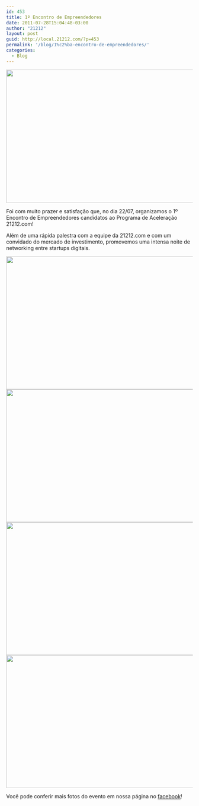 ```yaml
---
id: 453
title: 1º Encontro de Empreendedores
date: 2011-07-28T15:04:48-03:00
author: "21212"
layout: post
guid: http://local.21212.com/?p=453
permalink: '/blog/1%c2%ba-encontro-de-empreendedores/'
categories:
  - Blog
---
```

<img class="aligncenter size-full wp-image-473" src="http://local.21212.com/wp-content/uploads/2011/07/right-decision.jpg" alt="" width="540" height="359" srcset="http://localhost:8080/wp-content/uploads/2011/07/right-decision.jpg 540w, http://localhost:8080/wp-content/uploads/2011/07/right-decision-300x199.jpg 300w" sizes="(max-width: 540px) 100vw, 540px" />

Foi com muito prazer e satisfação que, no dia 22/07, organizamos o 1º Encontro de Empreendedores candidatos ao Programa de Aceleração 21212.com!

<!--more ..what are you waiting for? Read more!-->

Além de uma rápida palestra com a equipe da 21212.com e com um convidado do mercado de investimento, promovemos uma intensa noite de networking entre startups digitais.

<img class="aligncenter size-full wp-image-457" src="http://local.21212.com/wp-content/uploads/2011/07/211212.9781-e1311875512425.jpg" alt="" width="540" height="358" srcset="http://localhost:8080/wp-content/uploads/2011/07/211212.9781-e1311875512425.jpg 540w, http://localhost:8080/wp-content/uploads/2011/07/211212.9781-e1311875512425-300x198.jpg 300w" sizes="(max-width: 540px) 100vw, 540px" />

<img class="aligncenter size-full wp-image-461" src="http://local.21212.com/wp-content/uploads/2011/07/211212.9797-e1311875962370.jpg" alt="" width="540" height="358" srcset="http://localhost:8080/wp-content/uploads/2011/07/211212.9797-e1311875962370.jpg 540w, http://localhost:8080/wp-content/uploads/2011/07/211212.9797-e1311875962370-300x198.jpg 300w" sizes="(max-width: 540px) 100vw, 540px" />

<img class="aligncenter size-full wp-image-462" src="http://local.21212.com/wp-content/uploads/2011/07/211212.9790-e1311876113342.jpg" alt="" width="540" height="358" srcset="http://localhost:8080/wp-content/uploads/2011/07/211212.9790-e1311876113342.jpg 540w, http://localhost:8080/wp-content/uploads/2011/07/211212.9790-e1311876113342-300x198.jpg 300w" sizes="(max-width: 540px) 100vw, 540px" />

<img class="aligncenter size-full wp-image-454" src="http://local.21212.com/wp-content/uploads/2011/07/211212.9899-e1311875392732.jpg" alt="" width="540" height="358" srcset="http://localhost:8080/wp-content/uploads/2011/07/211212.9899-e1311875392732.jpg 540w, http://localhost:8080/wp-content/uploads/2011/07/211212.9899-e1311875392732-300x198.jpg 300w" sizes="(max-width: 540px) 100vw, 540px" />

Você pode conferir mais fotos do evento em nossa página no <a href="http://facebook.com/21212com" target="_blank">facebook</a>!